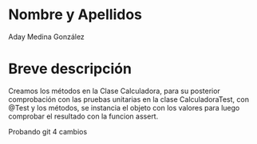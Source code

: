 # Nombre y Apellidos
Aday Medina González

# Breve descripción

Creamos los métodos en la Clase Calculadora, para su posterior comprobación con las pruebas unitarias en la clase CalculadoraTest, con @Test y los métodos, se instancia el objeto con los valores para luego comprobar el resultado con la funcion assert.

Probando git 4 cambios
